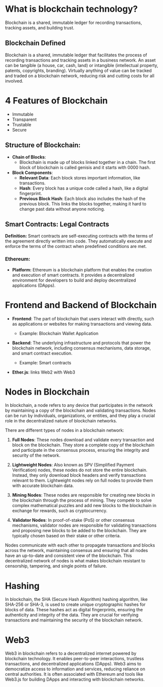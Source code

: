 # What is blockchain technology?

Blockchain is a shared, immutable ledger for recording transactions, tracking assets, and building trust.

## Blockchain Defined

Blockchain is a shared, immutable ledger that facilitates the process of recording transactions and tracking assets in a business network. An asset can be tangible (a house, car, cash, land) or intangible (intellectual property, patents, copyrights, branding). Virtually anything of value can be tracked and traded on a blockchain network, reducing risk and cutting costs for all involved.

# 4 Features of Blockchain

- Immutable
- Transparent
- Trustable
- Secure

## Structure of Blockchain:

- **Chain of Blocks**:
  - Blockchain is made up of blocks linked together in a chain. The first block of blockchain is called genisis and it starts with 0000 hash.
- **Block Components**:
  - **Relevant Data**: Each block stores important information, like transactions.
  - **Hash**: Every block has a unique code called a hash, like a digital fingerprint.
  - **Previous Block Hash**: Each block also includes the hash of the previous block. This links the blocks together, making it hard to change past data without anyone noticing.

## Smart Contracts: Legal Contracts

**Definition:** Smart contracts are self-executing contracts with the terms of the agreement directly written into code. They automatically execute and enforce the terms of the contract when predefined conditions are met.

### Ethereum:

- **Platform:** Ethereum is a blockchain platform that enables the creation and execution of smart contracts. It provides a decentralized environment for developers to build and deploy decentralized applications (DApps).

# Frontend and Backend of Blockchain

- **Frontend**: The part of blockchain that users interact with directly, such as applications or websites for making transactions and viewing data. 
  - Example: Blockchain Wallet Application

- **Backend**: The underlying infrastructure and protocols that power the blockchain network, including consensus mechanisms, data storage, and smart contract execution.
  - Example: Smart contracts

- **Ether.js**: links Web2 with Web3

# Nodes in Blockchain

In blockchain, a node refers to any device that participates in the network by maintaining a copy of the blockchain and validating transactions. Nodes can be run by individuals, organizations, or entities, and they play a crucial role in the decentralized nature of blockchain networks.

There are different types of nodes in a blockchain network:

1. **Full Nodes**: These nodes download and validate every transaction and block on the blockchain. They store a complete copy of the blockchain and participate in the consensus process, ensuring the integrity and security of the network.

2. **Lightweight Nodes**: Also known as SPV (Simplified Payment Verification) nodes, these nodes do not store the entire blockchain. Instead, they only download block headers and verify transactions relevant to them. Lightweight nodes rely on full nodes to provide them with accurate blockchain data.

3. **Mining Nodes**: These nodes are responsible for creating new blocks in the blockchain through the process of mining. They compete to solve complex mathematical puzzles and add new blocks to the blockchain in exchange for rewards, such as cryptocurrency.

4. **Validator Nodes**: In proof-of-stake (PoS) or other consensus mechanisms, validator nodes are responsible for validating transactions and proposing new blocks to be added to the blockchain. They are typically chosen based on their stake or other criteria.

Nodes communicate with each other to propagate transactions and blocks across the network, maintaining consensus and ensuring that all nodes have an up-to-date and consistent view of the blockchain. This decentralized network of nodes is what makes blockchain resistant to censorship, tampering, and single points of failure.

# Hashing

In blockchain, the SHA (Secure Hash Algorithm) hashing algorithm, like SHA-256 or SHA-3, is used to create unique cryptographic hashes for blocks of data. These hashes act as digital fingerprints, ensuring the authenticity and integrity of the data. They are crucial for verifying transactions and maintaining the security of the blockchain network.

# Web3

Web3 in blockchain refers to a decentralized internet powered by blockchain technology. It enables peer-to-peer interactions, trustless transactions, and decentralized applications (DApps). Web3 aims to democratize access to information and services, reducing reliance on central authorities. It is often associated with Ethereum and tools like Web3.js for building DApps and interacting with blockchain networks.
